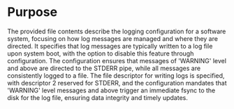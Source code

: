 # Purpose
The provided file contents describe the logging configuration for a software system, focusing on how log messages are managed and where they are directed. It specifies that log messages are typically written to a log file upon system boot, with the option to disable this feature through configuration. The configuration ensures that messages of 'WARNING' level and above are directed to the STDERR pipe, while all messages are consistently logged to a file. The file descriptor for writing logs is specified, with descriptor 2 reserved for STDERR, and the configuration mandates that 'WARNING' level messages and above trigger an immediate fsync to the disk for the log file, ensuring data integrity and timely updates.
